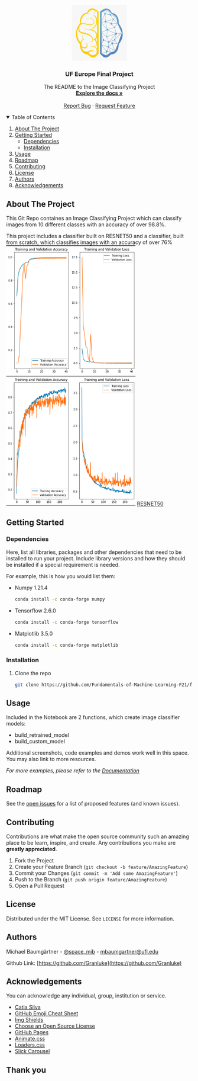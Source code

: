 <!-- PROJECT LOGO -->
<br />
<p align="center">
  <a href="https://github.com/Fundamentals-of-Machine-Learning-F21/final-project---code-report-uf-europe">
    <img src="images/uf_europe_logo.png" alt="Logo" width="150" height="150">
  </a>

  <h3 align="center">UF Europe Final Project</h3>

  <p align="center">
    The README to the Image Classifying Project
    <br />
    <a href="https://github.com/Fundamentals-of-Machine-Learning-F21/final-project---code-report-uf-europe/Report UF Europe.doc"><strong>Explore the docs »</strong></a>
    <br />
    <br />
    <a href="https://github.com/Fundamentals-of-Machine-Learning-F21/final-project---code-report-uf-europe/issues">Report Bug</a>
    ·
    <a href="https://github.com/Fundamentals-of-Machine-Learning-F21/final-project---code-report-uf-europe/issues">Request Feature</a>
  </p>
</p>



<!-- TABLE OF CONTENTS -->
<details open="open">
  <summary>Table of Contents</summary>
  <ol>
    <li>
      <a href="#about-the-project">About The Project</a>
    </li>
    <li>
      <a href="#getting-started">Getting Started</a>
      <ul>
        <li><a href="#dependencies">Dependencies</a></li>
        <li><a href="#installation">Installation</a></li>
      </ul>
    </li>
    <li><a href="#usage">Usage</a></li>
    <li><a href="#roadmap">Roadmap</a></li>
    <li><a href="#contributing">Contributing</a></li>
    <li><a href="#license">License</a></li>
    <li><a href="#authors">Authors</a></li>
    <li><a href="#acknowledgements">Acknowledgements</a></li>
  </ol>
</details>



<!-- ABOUT THE PROJECT -->
## About The Project

This Git Repo containes an Image Classifying Project which can classify images from 10 different classes with an accuracy of over 98.8%.

This project includes a classifier built on RESNET50 and a classifier, built from scratch, which classifies images with an accuracy of over 76%
<img src="images/retrainedResnet50.png" alt="Logo" width="350" height="350">
<img src="images/CustomNN.png" alt="Logo" width="350" height="350">
[RESNET50](https://arxiv.org/pdf/1512.03385v1.pdf)

<!-- GETTING STARTED -->
## Getting Started

### Dependencies

Here, list all libraries, packages and other dependencies that need to be installed to run your project. Include library versions and how they should be installed if a special requirement is needed.

For example, this is how you would list them:
* Numpy 1.21.4
  ```sh
  conda install -c conda-forge numpy
  ```
* Tensorflow 2.6.0
  ```sh
  conda install -c conda-forge tensorflow
  ```
* Matplotlib 3.5.0
  ```sh
  conda install -c conda-forge matplotlib
  ```

### Installation

1. Clone the repo
   ```sh
   git clone https://github.com/Fundamentals-of-Machine-Learning-F21/final-project---code-report-uf-europe
   ```

<!-- USAGE EXAMPLES -->
## Usage

Included in the Notebook are 2 functions, which create image classifier models: 
- build_retrained_model
- build_custom_model



Additional screenshots, code examples and demos work well in this space. You may also link to more resources.

_For more examples, please refer to the [Documentation](https://example.com)_

<!-- ROADMAP -->
## Roadmap

See the [open issues](https://github.com/Fundamentals-of-Machine-Learning-F21/final-project---code-report-uf-europe/issues) for a list of proposed features (and known issues).

<!-- CONTRIBUTING -->
## Contributing

Contributions are what make the open source community such an amazing place to be learn, inspire, and create. Any contributions you make are **greatly appreciated**.

1. Fork the Project
2. Create your Feature Branch (`git checkout -b feature/AmazingFeature`)
3. Commit your Changes (`git commit -m 'Add some AmazingFeature'`)
4. Push to the Branch (`git push origin feature/AmazingFeature`)
5. Open a Pull Request


<!-- LICENSE -->
## License

Distributed under the MIT License. See `LICENSE` for more information.


<!-- Authors -->
## Authors

Michael Baumgärtner - [@space_mib](https://twitter.com/space_mib) - mbaumgartner@ufl.edu

Github Link: [https://github.com/Granluke](https://github.com/Granluke)


<!-- ACKNOWLEDGEMENTS -->
## Acknowledgements

You can acknowledge any individual, group, institution or service.
* [Catia Silva](https://faculty.eng.ufl.edu/catia-silva/)
* [GitHub Emoji Cheat Sheet](https://www.webpagefx.com/tools/emoji-cheat-sheet)
* [Img Shields](https://shields.io)
* [Choose an Open Source License](https://choosealicense.com)
* [GitHub Pages](https://pages.github.com)
* [Animate.css](https://daneden.github.io/animate.css)
* [Loaders.css](https://connoratherton.com/loaders)
* [Slick Carousel](https://kenwheeler.github.io/slick)

## Thank you
